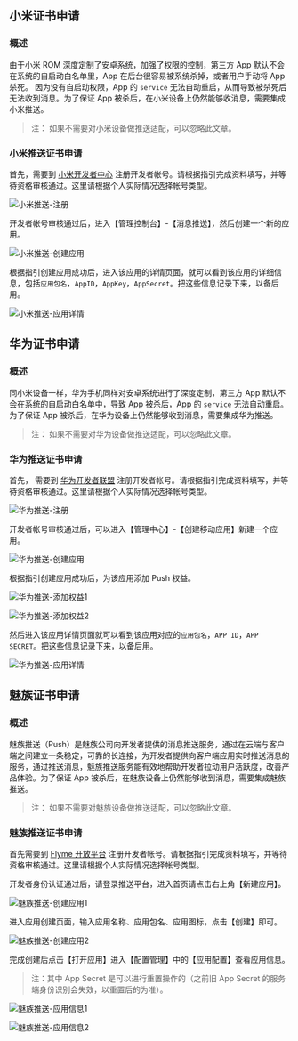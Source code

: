 
## 小米证书申请

### 概述

由于小米 ROM 深度定制了安卓系统，加强了权限的控制，第三方 App 默认不会在系统的自启动白名单里，App 在后台很容易被系统杀掉，或者用户手动将 App 杀死。 因为没有自启动权限，App 的 `service` 无法自动重启，从而导致被杀死后无法收到消息。为了保证 App 被杀后，在小米设备上仍然能够收消息，需要集成小米推送。

> 注： 如果不需要对小米设备做推送适配，可以忽略此文章。

### 小米推送证书申请

首先，需要到 [小米开发者中心](http://dev.xiaomi.com/developer/selectBindType?userId=557535808) 注册开发者帐号。请根据指引完成资料填写，并等待资格审核通过。这里请根据个人实际情况选择帐号类型。

![小米推送-注册](http://imgcache.tce.fsphere.cn/static/mccdn.qcloud.com/static/img/04a4cfcc6a1d02125a61674f2a916a40/image.png)

开发者帐号审核通过后，进入【管理控制台】-【消息推送】，然后创建一个新的应用。

![小米推送-创建应用](http://imgcache.tce.fsphere.cn/static/mccdn.qcloud.com/static/img/53bd8862d2ba5fe46bd9e0fc6026a740/image.png)

根据指引创建应用成功后，进入该应用的详情页面，就可以看到该应用的详细信息，包括`应用包名`，`AppID`，`AppKey`，`AppSecret`。把这些信息记录下来，以备后用。

![小米推送-应用详情](http://imgcache.tce.fsphere.cn/static/mccdn.qcloud.com/static/img/e108aef3f58418eddd1b77c9c452ee3d/image.png)

## 华为证书申请

### 概述

同小米设备一样，华为手机同样对安卓系统进行了深度定制，第三方 App 默认不会在系统的自启动白名单中，导致 App 被杀后，App 的 `service` 无法自动重启。为了保证 App 被杀后，在华为设备上仍然能够收到消息，需要集成华为推送。

> 注： 如果不需要对华为设备做推送适配，可以忽略此文章。

### 华为推送证书申请

首先， 需要到 [华为开发者联盟](http://developer.huawei.com/cn/consumer/devunion/openPlatform/html/regLogin_smrz.html) 注册开发者帐号。请根据指引完成资料填写，并等待资格审核通过。这里请根据个人实际情况选择帐号类型。

![华为推送-注册](http://imgcache.tce.fsphere.cn/static/mccdn.qcloud.com/static/img/d14b455655295a549fd5cd800b622be4/image.png)

开发者帐号审核通过后，可以进入【管理中心】-【创建移动应用】新建一个应用。

![华为推送-创建应用](http://imgcache.tce.fsphere.cn/static/mccdn.qcloud.com/static/img/7d95c138939902013fb9b96198f3d44c/image.png)

根据指引创建应用成功后，为该应用添加 Push 权益。

![华为推送-添加权益1](http://imgcache.tce.fsphere.cn/static/mccdn.qcloud.com/static/img/99210a7c4506f4b6fe44db5d54c29438/image.png)

![华为推送-添加权益2](http://imgcache.tce.fsphere.cn/static/mccdn.qcloud.com/static/img/9fd84e68a74606074a6543787c5d1690/image.png)

然后进入该应用详情页面就可以看到该应用对应的`应用包名`，`APP ID`，`APP SECRET`。把这些信息记录下来，以备后用。

![华为推送-应用详情](http://imgcache.tce.fsphere.cn/static/mccdn.qcloud.com/static/img/90deabf4a7f7f637fe1357464b423c19/image.png)


## 魅族证书申请

### 概述

魅族推送（Push）是魅族公司向开发者提供的消息推送服务，通过在云端与客户端之间建立一条稳定，可靠的长连接，为开发者提供向客户端应用实时推送消息的服务，通过推送消息，魅族推送服务能有效地帮助开发者拉动用户活跃度，改善产品体验。为了保证 App 被杀后，在魅族设备上仍然能够收到消息，需要集成魅族推送。

> 注： 如果不需要对魅族设备做推送适配，可以忽略此文章。

### 魅族推送证书申请

首先需要到 [Flyme 开放平台](http://open.flyme.cn/) 注册开发者帐号。请根据指引完成资料填写，并等待资格审核通过。这里请根据个人实际情况选择帐号类型。

开发者身份认证通过后，请登录推送平台，进入首页请点击右上角【新建应用】。

![魅族推送-创建应用1](http://imgcache.tce.fsphere.cn/static/main.qcloudimg.com/raw/afd484e453ab12ea507626b642b43fa0.jpg)

进入应用创建页面，输入应用名称、应用包名、应用图标，点击【创建】即可。

![魅族推送-创建应用2](http://imgcache.tce.fsphere.cn/static/main.qcloudimg.com/raw/555a9c49901468d238371005155959b3.jpg)

完成创建后点击【打开应用】进入【配置管理】中的【应用配置】查看应用信息。

>注：其中 App Secret 是可以进行重置操作的（之前旧 App Secret 的服务端身份识别会失效，以重置后的为准）。

![魅族推送-应用信息1](http://imgcache.tce.fsphere.cn/static/main.qcloudimg.com/raw/643327bf05b42404aa76871e6d2071b6.jpg)

![魅族推送-应用信息2](http://imgcache.tce.fsphere.cn/static/main.qcloudimg.com/raw/0087408a7bcaf309a8181ff6a04ff218.jpg)
